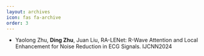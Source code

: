 ```yaml
---
layout: archives
icon: fas fa-archive
order: 3
---
```



-  Yaolong Zhu, **Ding Zhu**, Juan Liu, RA-LENet: R-Wave Attention and Local Enhancement for Noise Reduction in ECG Signals. IJCNN2024
